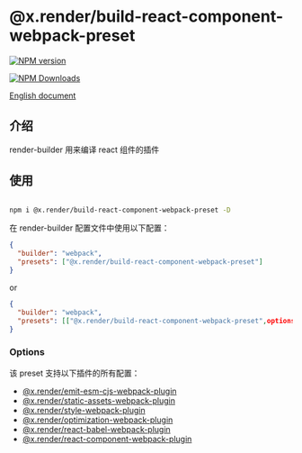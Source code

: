 # @x.render/build-react-component-webpack-preset

<p>
<a href="https://www.npmjs.com/package/@x.render/build-react-component-webpack-preset" target="__blank"><img src="https://img.shields.io/npm/v/@x.render/build-react-component-webpack-preset" alt="NPM version" /></a>

<a href="https://www.npmjs.com/package/@x.render/build-react-component-webpack-preset" target="__blank"><img src="https://img.shields.io/npm/dm/%40x.render%2Fbuild-react-component-webpack-preset" alt="NPM Downloads" /></a>

</p>

[English document](./README.md)

## 介绍

render-builder 用来编译 react 组件的插件

## 使用

```bash

npm i @x.render/build-react-component-webpack-preset -D
```

在 render-builder 配置文件中使用以下配置：

```json
{
  "builder": "webpack",
  "presets": ["@x.render/build-react-component-webpack-preset"]
}
```

or

```json
{
  "builder": "webpack",
  "presets": [["@x.render/build-react-component-webpack-preset",options]]
}
```

### Options

该 preset 支持以下插件的所有配置：

- [@x.render/emit-esm-cjs-webpack-plugin](https://github.com/render-x/render-webpack-config/blob/master/packages/emit-esm-cjs-webpack-plugin/README.md)
- [@x.render/static-assets-webpack-plugin](https://github.com/render-x/render-webpack-config/blob/master/packages/static-assets-webpack-plugin/README.md)
- [@x.render/style-webpack-plugin](https://github.com/render-x/render-webpack-config/blob/master/packages/style-webpack-plugin/README.md)
- [@x.render/optimization-webpack-plugin](https://github.com/render-x/render-webpack-config/blob/master/packages/optimization-webpack-plugin/README.md)
- [@x.render/react-babel-webpack-plugin](https://github.com/render-x/render-webpack-config/blob/master/packages/react-babel-webpack-plugin/README.md)
- [@x.render/react-component-webpack-plugin](https://github.com/render-x/render-webpack-config/blob/master/packages/react-component-webpack-plugin/README.md)
